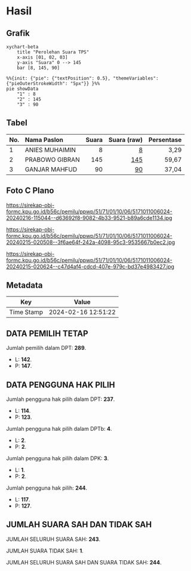 # Hasil

## Grafik

```mermaid
xychart-beta
    title "Perolehan Suara TPS"
    x-axis [01, 02, 03]
    y-axis "Suara" 0 --> 145
    bar [8, 145, 90]
```

```mermaid
%%{init: {"pie": {"textPosition": 0.5}, "themeVariables": {"pieOuterStrokeWidth": "5px"}} }%%
pie showData
    "1" : 8
    "2" : 145
    "3" : 90
```

## Tabel

| No. | Nama Paslon    | Suara | Suara (raw) | Persentase |
|:--- |:-------------- | -----:| -----------:| ----------:|
| 1   | ANIES MUHAIMIN | 8     | [8][p-1]    | 3,29       |
| 2   | PRABOWO GIBRAN | 145   | [145][p-2]  | 59,67      |
| 3   | GANJAR MAHFUD  | 90    | [90][p-3]   | 37,04      |


[p-1]: https://github.com/gigit-pemilu/pemilu-2024-51-bali/blob/main/pilpres/hitung-suara/sub/51-bali/sub/71-kota-denpasar/sub/01-denpasar-selatan/sub/1006-sanur/sub/024-tps/sub/paslon-1.txt
[p-2]: https://github.com/gigit-pemilu/pemilu-2024-51-bali/blob/main/pilpres/hitung-suara/sub/51-bali/sub/71-kota-denpasar/sub/01-denpasar-selatan/sub/1006-sanur/sub/024-tps/sub/paslon-2.txt
[p-3]: https://github.com/gigit-pemilu/pemilu-2024-51-bali/blob/main/pilpres/hitung-suara/sub/51-bali/sub/71-kota-denpasar/sub/01-denpasar-selatan/sub/1006-sanur/sub/024-tps/sub/paslon-3.txt

## Foto C Plano

https://sirekap-obj-formc.kpu.go.id/b56c/pemilu/ppwp/51/71/01/10/06/5171011006024-20240216-115044--d63692f8-9082-4b33-9521-b89a6cde1134.jpg

https://sirekap-obj-formc.kpu.go.id/b56c/pemilu/ppwp/51/71/01/10/06/5171011006024-20240215-020508--3f6ae64f-242a-4098-95c3-9535667b0ec2.jpg

https://sirekap-obj-formc.kpu.go.id/b56c/pemilu/ppwp/51/71/01/10/06/5171011006024-20240215-020624--c47d4af4-cdcd-407e-979c-bd37e4983427.jpg


## Metadata

| Key        | Value               |
| ---------- | ------------------- |
| Time Stamp | 2024-02-16 12:51:22 |


## DATA PEMILIH TETAP

Jumlah pemilih dalam DPT: **289**.
 * L: **142**.
 * P: **147**.

## DATA PENGGUNA HAK PILIH

Jumlah pengguna hak pilih dalam DPT: **237**.
 * L: **114**.
 * P: **123**.

Jumlah pengguna hak pilih dalam DPTb: **4**.
 * L: **2**.
 * P: **2**.

Jumlah pengguna hak pilih dalam DPK: **3**.
 * L: **1**.
 * P: **2**.

Jumlah pengguna hak pilih: **244**.
 * L: **117**.
 * P: **127**.

## JUMLAH SUARA SAH DAN TIDAK SAH

JUMLAH SELURUH SUARA SAH: **243**.

JUMLAH SUARA TIDAK SAH: **1**.

JUMLAH SELURUH SUARA SAH DAN SUARA TIDAK SAH: **244**.


